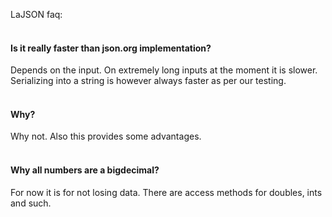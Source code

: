 LaJSON faq:
<br><br>
<h4>Is it really faster than json.org implementation?</h4>
  Depends on the input. On extremely long inputs at the moment it is slower. Serializing into a string is however always faster as per our testing.
  <br><br>

<h4>Why?</h4>
  Why not. Also this provides some advantages.
  <br><br>


<h4>Why all numbers are a bigdecimal?</h4>
  For now it is for not losing data. There are access methods for doubles, ints and such.
  <br><br>
